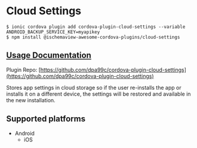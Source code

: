 # Cloud Settings

```text
$ ionic cordova plugin add cordova-plugin-cloud-settings --variable ANDROID_BACKUP_SERVICE_KEY=myapikey
$ npm install @ischemaview-awesome-cordova-plugins/cloud-settings
```

## [Usage Documentation](https://danielsogl.gitbook.io/awesome-cordova-plugins/plugins/cloud-settings/)

Plugin Repo: [https://github.com/dpa99c/cordova-plugin-cloud-settings](https://github.com/dpa99c/cordova-plugin-cloud-settings)

Stores app settings in cloud storage so if the user re-installs the app or installs it on a different device, the settings will be restored and available in the new installation.

## Supported platforms

* Android
  * iOS


